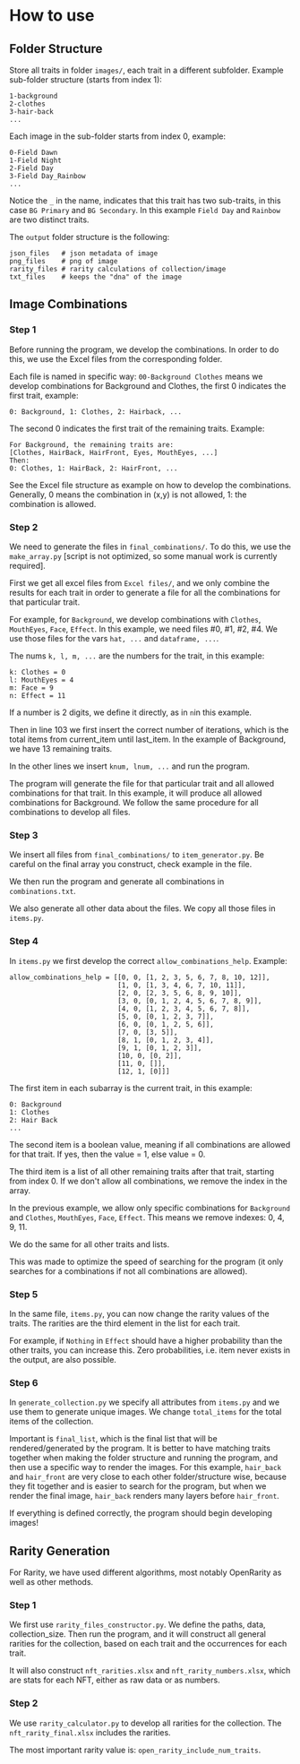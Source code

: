 # How to use

## Folder Structure

Store all traits in folder `images/`, each trait in a different subfolder.
Example sub-folder structure (starts from index 1):

```
1-background
2-clothes
3-hair-back
... 
```
Each image in the sub-folder starts from index 0, example:
```
0-Field Dawn
1-Field Night
2-Field Day
3-Field Day_Rainbow
... 
```
Notice the `_` in the name, indicates that this trait has two sub-traits, in this case `BG Primary` and `BG Secondary`. In this example `Field Day` and `Rainbow` are two distinct traits.

The `output` folder structure is the following:
```
json_files   # json metadata of image
png_files    # png of image
rarity_files # rarity calculations of collection/image
txt_files    # keeps the "dna" of the image
```

## Image Combinations

### Step 1
Before running the program, we develop the combinations. In order to do this, we use the Excel files from the corresponding folder. 

Each file is named in specific way: `00-Background Clothes` means we develop combinations for Background and Clothes, the first 0 indicates the first trait, example: 
```
0: Background, 1: Clothes, 2: Hairback, ...
```
The second 0 indicates the first trait of the remaining traits. Example:
```
For Background, the remaining traits are:
[Clothes, HairBack, HairFront, Eyes, MouthEyes, ...]
Then:
0: Clothes, 1: HairBack, 2: HairFront, ...
```

See the Excel file structure as example on how to develop the combinations. Generally, 0 means the combination in (x,y) is not allowed, 1: the combination is allowed.

### Step 2
We need to generate the files in `final_combinations/`. To do this, we use the `make_array.py` 
[script is not optimized, so some manual work is currently required].

First we get all excel files from `Excel files/`, and we only combine the results for each trait in order to generate a file for all the combinations for that particular trait.

For example, for `Background`, we develop combinations with `Clothes`, `MouthEyes`, `Face`, `Effect`.
In this example, we need files #0, #1, #2, #4. We use those files for the vars `hat, ...` and `dataframe, ...`. 

The nums `k, l, m, ...` are the numbers for the trait, in this example:
```
k: Clothes = 0
l: MouthEyes = 4
m: Face = 9
n: Effect = 11
```
If a number is 2 digits, we define it directly, as in `n`in this example.

Then in line 103 we first insert the correct number of iterations, which is the total items from current_item until last_item. In the example of Background, we have 13 remaining traits.

In the other lines we insert `knum, lnum, ...` and run the program.

The program will generate the file for that particular trait and all allowed combinations for that trait. In this example, it will produce all allowed combinations for Background. We follow the same procedure for all combinations to develop all files.

### Step 3

We insert all files from `final_combinations/` to `item_generator.py`. Be careful on the final array you construct, check example in the file.

We then run the program and generate all combinations in `combinations.txt`. 

We also generate all other data about the files. We copy all those files in `items.py`. 

### Step 4
In `items.py` we first develop the correct `allow_combinations_help`. Example:
```
allow_combinations_help = [[0, 0, [1, 2, 3, 5, 6, 7, 8, 10, 12]],
                           [1, 0, [1, 3, 4, 6, 7, 10, 11]],
                           [2, 0, [2, 3, 5, 6, 8, 9, 10]],
                           [3, 0, [0, 1, 2, 4, 5, 6, 7, 8, 9]],
                           [4, 0, [1, 2, 3, 4, 5, 6, 7, 8]],
                           [5, 0, [0, 1, 2, 3, 7]],
                           [6, 0, [0, 1, 2, 5, 6]],
                           [7, 0, [3, 5]],
                           [8, 1, [0, 1, 2, 3, 4]],
                           [9, 1, [0, 1, 2, 3]],
                           [10, 0, [0, 2]],
                           [11, 0, []],
                           [12, 1, [0]]]
```
The first item in each subarray is the current trait, in this example:
```
0: Background
1: Clothes
2: Hair Back
...
```
The second item is a boolean value, meaning if all combinations are allowed for that trait. If yes, then the value = 1, else value = 0.

The third item is a list of all other remaining traits after that trait, starting from index 0. If we don't allow all combinations, we remove the index in the array.

In the previous example, we allow only specific combinations for `Background` and `Clothes`, `MouthEyes`, `Face`, `Effect`. This means we remove indexes: 0, 4, 9, 11.

We do the same for all other traits and lists.

This was made to optimize the speed of searching for the program (it only searches for a combinations if not all combinations are allowed).

### Step 5

In the same file, `items.py`, you can now change the rarity values of the traits. The rarities are the third element in the list for each trait. 

For example, if `Nothing` in `Effect` should have a higher probability than the other traits, you can increase this. Zero probabilities, i.e. item never exists in the output, are also possible.

### Step 6

In `generate_collection.py` we specify all attributes from `items.py` and we use them to generate unique images. We change `total_items` for the total items of the collection. 

Important is `final_list`, which is the final list that will be rendered/generated by the program. It is better to have matching traits together when making the folder structure and running the program, and then use a specific way to render the images. For this example, `hair_back` and `hair_front` are very close to each other folder/structure wise, because they fit together and is easier to search for the program, but when we render the final image, `hair_back` renders many layers before `hair_front`.

If everything is defined correctly, the program should begin developing images!

## Rarity Generation

For Rarity, we have used different algorithms, most notably OpenRarity as well as other methods. 

### Step 1
We first use `rarity_files_constructor.py`. We define the paths, data, collection_size. Then run the program, and it will construct all general rarities for the collection, based on each trait and the occurrences for each trait. 

It will also construct `nft_rarities.xlsx` and `nft_rarity_numbers.xlsx`, which are stats for each NFT, either as raw data or as numbers.

### Step 2

We use `rarity_calculator.py` to develop all rarities for the collection. The `nft_rarity_final.xlsx` includes the rarities. 

The most important rarity value is: `open_rarity_include_num_traits`.